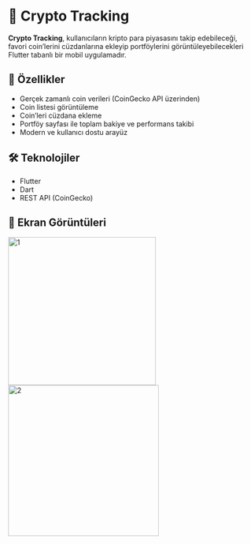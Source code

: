 # 📱 Crypto Tracking

**Crypto Tracking**, kullanıcıların kripto para piyasasını takip edebileceği, favori coin’lerini cüzdanlarına ekleyip portföylerini görüntüleyebilecekleri Flutter tabanlı bir mobil uygulamadır.

## 🚀 Özellikler

-  Gerçek zamanlı coin verileri (CoinGecko API üzerinden)
-  Coin listesi görüntüleme
-  Coin’leri cüzdana ekleme
-  Portföy sayfası ile toplam bakiye ve performans takibi
-  Modern ve kullanıcı dostu arayüz

## 🛠️ Teknolojiler

- Flutter
- Dart
- REST API (CoinGecko)

## 📸 Ekran Görüntüleri
<img src="https://github.com/user-attachments/assets/ef54d2cd-fb03-4bdc-b566-2ada65100bcf" alt="1" width="300"/>
<img src="https://github.com/user-attachments/assets/f4272402-3f90-4569-ac42-4f53eb98fbd6" alt="2" width="306"/>

